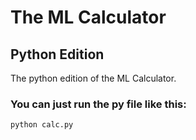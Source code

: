 # The ML Calculator
## Python Edition

The python edition of the ML Calculator.

### You can just run the py file like this:

    python calc.py
